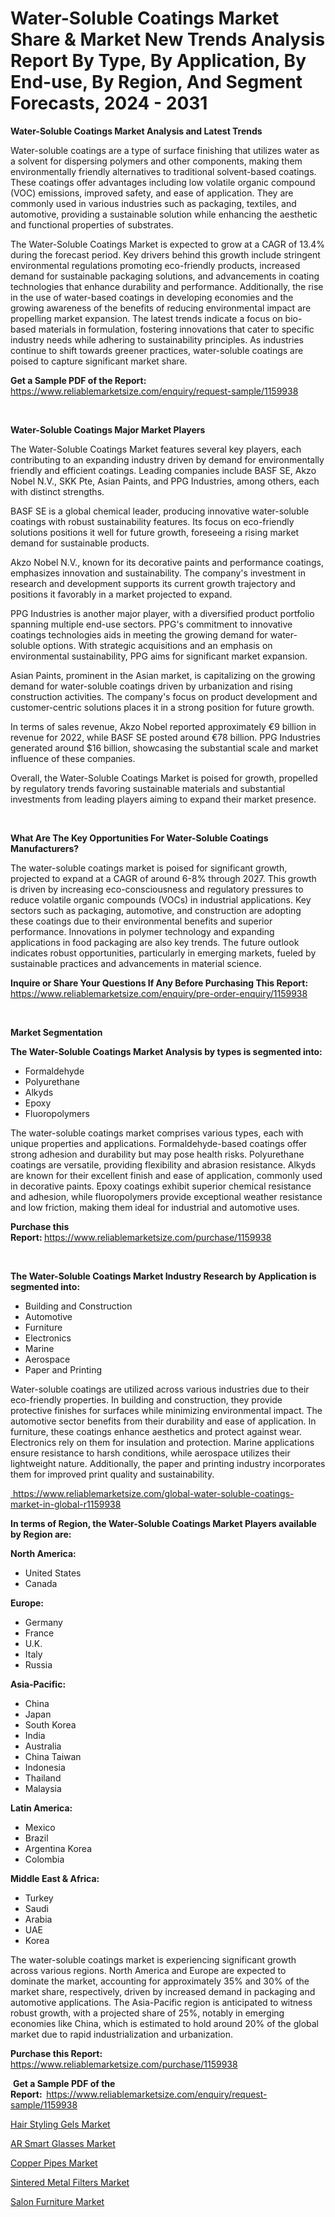 <p><h1>Water-Soluble Coatings Market Share & Market New Trends Analysis Report By Type, By Application, By End-use, By Region, And Segment Forecasts, 2024 - 2031</h1></p><p><strong>Water-Soluble Coatings Market Analysis and Latest Trends</strong></p>
<p><p>Water-soluble coatings are a type of surface finishing that utilizes water as a solvent for dispersing polymers and other components, making them environmentally friendly alternatives to traditional solvent-based coatings. These coatings offer advantages including low volatile organic compound (VOC) emissions, improved safety, and ease of application. They are commonly used in various industries such as packaging, textiles, and automotive, providing a sustainable solution while enhancing the aesthetic and functional properties of substrates.</p><p>The Water-Soluble Coatings Market is expected to grow at a CAGR of 13.4% during the forecast period. Key drivers behind this growth include stringent environmental regulations promoting eco-friendly products, increased demand for sustainable packaging solutions, and advancements in coating technologies that enhance durability and performance. Additionally, the rise in the use of water-based coatings in developing economies and the growing awareness of the benefits of reducing environmental impact are propelling market expansion. The latest trends indicate a focus on bio-based materials in formulation, fostering innovations that cater to specific industry needs while adhering to sustainability principles. As industries continue to shift towards greener practices, water-soluble coatings are poised to capture significant market share.</p></p>
<p><strong>Get a Sample PDF of the Report:&nbsp;</strong> <a href="https://www.reliablemarketsize.com/enquiry/request-sample/1159938?utm_campaign=1779&utm_medium=2&utm_source=Github&utm_content=ia&utm_term=29102024&utm_id=water-soluble-coatings">https://www.reliablemarketsize.com/enquiry/request-sample/1159938</a></p>
<p>&nbsp;</p>
<p><strong>Water-Soluble Coatings Major Market Players</strong></p>
<p><p>The Water-Soluble Coatings Market features several key players, each contributing to an expanding industry driven by demand for environmentally friendly and efficient coatings. Leading companies include BASF SE, Akzo Nobel N.V., SKK Pte, Asian Paints, and PPG Industries, among others, each with distinct strengths.</p><p>BASF SE is a global chemical leader, producing innovative water-soluble coatings with robust sustainability features. Its focus on eco-friendly solutions positions it well for future growth, foreseeing a rising market demand for sustainable products.</p><p>Akzo Nobel N.V., known for its decorative paints and performance coatings, emphasizes innovation and sustainability. The company's investment in research and development supports its current growth trajectory and positions it favorably in a market projected to expand.</p><p>PPG Industries is another major player, with a diversified product portfolio spanning multiple end-use sectors. PPG's commitment to innovative coatings technologies aids in meeting the growing demand for water-soluble options. With strategic acquisitions and an emphasis on environmental sustainability, PPG aims for significant market expansion.</p><p>Asian Paints, prominent in the Asian market, is capitalizing on the growing demand for water-soluble coatings driven by urbanization and rising construction activities. The company's focus on product development and customer-centric solutions places it in a strong position for future growth.</p><p>In terms of sales revenue, Akzo Nobel reported approximately €9 billion in revenue for 2022, while BASF SE posted around €78 billion. PPG Industries generated around $16 billion, showcasing the substantial scale and market influence of these companies.</p><p>Overall, the Water-Soluble Coatings Market is poised for growth, propelled by regulatory trends favoring sustainable materials and substantial investments from leading players aiming to expand their market presence.</p></p>
<p>&nbsp;</p>
<p><strong>What Are The Key Opportunities For Water-Soluble Coatings Manufacturers?</strong></p>
<p><p>The water-soluble coatings market is poised for significant growth, projected to expand at a CAGR of around 6-8% through 2027. This growth is driven by increasing eco-consciousness and regulatory pressures to reduce volatile organic compounds (VOCs) in industrial applications. Key sectors such as packaging, automotive, and construction are adopting these coatings due to their environmental benefits and superior performance. Innovations in polymer technology and expanding applications in food packaging are also key trends. The future outlook indicates robust opportunities, particularly in emerging markets, fueled by sustainable practices and advancements in material science.</p></p>
<p><strong>Inquire or Share Your Questions If Any Before Purchasing This Report:</strong> <a href="https://www.reliablemarketsize.com/enquiry/pre-order-enquiry/1159938?utm_campaign=1779&utm_medium=2&utm_source=Github&utm_content=ia&utm_term=29102024&utm_id=water-soluble-coatings">https://www.reliablemarketsize.com/enquiry/pre-order-enquiry/1159938</a></p>
<p>&nbsp;</p>
<p><strong>Market Segmentation</strong></p>
<p><strong>The Water-Soluble Coatings Market Analysis by types is segmented into:</strong></p>
<p><ul><li>Formaldehyde</li><li>Polyurethane</li><li>Alkyds</li><li>Epoxy</li><li>Fluoropolymers</li></ul></p>
<p><p>The water-soluble coatings market comprises various types, each with unique properties and applications. Formaldehyde-based coatings offer strong adhesion and durability but may pose health risks. Polyurethane coatings are versatile, providing flexibility and abrasion resistance. Alkyds are known for their excellent finish and ease of application, commonly used in decorative paints. Epoxy coatings exhibit superior chemical resistance and adhesion, while fluoropolymers provide exceptional weather resistance and low friction, making them ideal for industrial and automotive uses.</p></p>
<p><strong>Purchase this Report:&nbsp;</strong><a href="https://www.reliablemarketsize.com/purchase/1159938?utm_campaign=1779&utm_medium=2&utm_source=Github&utm_content=ia&utm_term=29102024&utm_id=water-soluble-coatings">https://www.reliablemarketsize.com/purchase/1159938</a></p>
<p>&nbsp;</p>
<p><strong>The Water-Soluble Coatings Market Industry Research by Application is segmented into:</strong></p>
<p><ul><li>Building and Construction</li><li>Automotive</li><li>Furniture</li><li>Electronics</li><li>Marine</li><li>Aerospace</li><li>Paper and Printing</li></ul></p>
<p><p>Water-soluble coatings are utilized across various industries due to their eco-friendly properties. In building and construction, they provide protective finishes for surfaces while minimizing environmental impact. The automotive sector benefits from their durability and ease of application. In furniture, these coatings enhance aesthetics and protect against wear. Electronics rely on them for insulation and protection. Marine applications ensure resistance to harsh conditions, while aerospace utilizes their lightweight nature. Additionally, the paper and printing industry incorporates them for improved print quality and sustainability.</p></p>
<p><a href="https://www.reliablemarketsize.com/global-water-soluble-coatings-market-in-global-r1159938?utm_campaign=1779&utm_medium=2&utm_source=Github&utm_content=ia&utm_term=29102024&utm_id=water-soluble-coatings">&nbsp;https://www.reliablemarketsize.com/global-water-soluble-coatings-market-in-global-r1159938</a></p>
<p><strong>In terms of Region, the Water-Soluble Coatings Market Players available by Region are:</strong></p>
<p>
    <p> <strong> North America: </strong>
        <ul>
            <li>United States</li>
            <li>Canada</li>
        </ul>
        </p> 
    <p> <strong> Europe: </strong>
        <ul>
            <li>Germany</li>
            <li>France</li>
            <li>U.K.</li>
            <li>Italy</li>
            <li>Russia</li>
        </ul>
        </p> 
    <p> <strong> Asia-Pacific: </strong>
        <ul>
            <li>China</li>
            <li>Japan</li>
            <li>South Korea</li>
            <li>India</li>
            <li>Australia</li>
            <li>China Taiwan</li>
            <li>Indonesia</li>
            <li>Thailand</li>
            <li>Malaysia</li>
        </ul>
        </p> 
    <p> <strong> Latin America: </strong>
        <ul>
            <li>Mexico</li>
            <li>Brazil</li>
            <li>Argentina Korea</li>
            <li>Colombia</li>
        </ul>
        </p> 
    <p> <strong> Middle East & Africa: </strong>
        <ul>
            <li>Turkey</li>
            <li>Saudi</li>
            <li>Arabia</li>
            <li>UAE</li>
            <li>Korea</li>
        </ul>
    </p>
    </p>
<p><p>The water-soluble coatings market is experiencing significant growth across various regions. North America and Europe are expected to dominate the market, accounting for approximately 35% and 30% of the market share, respectively, driven by increased demand in packaging and automotive applications. The Asia-Pacific region is anticipated to witness robust growth, with a projected share of 25%, notably in emerging economies like China, which is estimated to hold around 20% of the global market due to rapid industrialization and urbanization.</p></p>
<p><strong>Purchase this Report: </strong><a href="https://www.reliablemarketsize.com/purchase/1159938?utm_campaign=1779&utm_medium=2&utm_source=Github&utm_content=ia&utm_term=29102024&utm_id=water-soluble-coatings">https://www.reliablemarketsize.com/purchase/1159938</a></p>
<p>&nbsp;<strong>Get a Sample PDF of the Report:&nbsp;&nbsp;</strong><a href="https://www.reliablemarketsize.com/enquiry/request-sample/1159938?utm_campaign=1779&utm_medium=2&utm_source=Github&utm_content=ia&utm_term=29102024&utm_id=water-soluble-coatings">https://www.reliablemarketsize.com/enquiry/request-sample/1159938</a></p>
<p><strong></strong></p>
<p><p><a href="https://www.linkedin.com/pulse/global-hair-styling-gels-market-trends-innovations-forward-looking-udmzf?utm_campaign=1779&utm_medium=2&utm_source=Github&utm_content=ia&utm_term=29102024&utm_id=water-soluble-coatings">Hair Styling Gels Market</a></p><p><a href="https://www.linkedin.com/pulse/ar-smart-glasses-market-evolution-future-outlook-forecasting-yw20f?utm_campaign=1779&utm_medium=2&utm_source=Github&utm_content=ia&utm_term=29102024&utm_id=water-soluble-coatings">AR Smart Glasses Market</a></p><p><a href="https://www.linkedin.com/pulse/insights-copper-pipes-market-size-which-expanding-49-cagr-from-bkcyc?utm_campaign=1779&utm_medium=2&utm_source=Github&utm_content=ia&utm_term=29102024&utm_id=water-soluble-coatings">Copper Pipes Market</a></p><p><a href="https://www.linkedin.com/pulse/sintered-metal-filters-market-revolution-size-share-7cgac?utm_campaign=1779&utm_medium=2&utm_source=Github&utm_content=ia&utm_term=29102024&utm_id=water-soluble-coatings">Sintered Metal Filters Market</a></p><p><a href="https://www.linkedin.com/pulse/salon-furniture-market-industry-landscape-growth-trajectories-4jzzf?utm_campaign=1779&utm_medium=2&utm_source=Github&utm_content=ia&utm_term=29102024&utm_id=water-soluble-coatings">Salon Furniture Market</a></p></p>